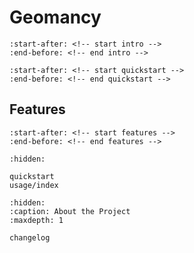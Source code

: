 
# Geomancy

```{include} ../README.md
:start-after: <!-- start intro -->
:end-before: <!-- end intro -->
```

```{include} ../README.md
:start-after: <!-- start quickstart -->
:end-before: <!-- end quickstart -->
```

## Features

```{include} ../README.md
:start-after: <!-- start features -->
:end-before: <!-- end features -->
```

```{toctree}
:hidden:

quickstart
usage/index
```
```{toctree}
:hidden:
:caption: About the Project
:maxdepth: 1

changelog
```
